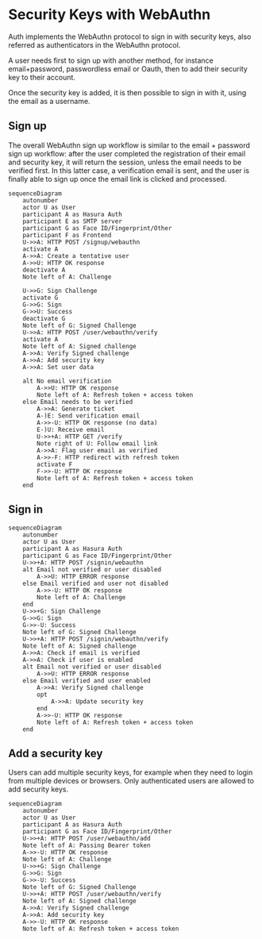 # Security Keys with WebAuthn

Auth implements the WebAuthn protocol to sign in with security keys, also referred as authenticators in the WebAuthn protocol.

A user needs first to sign up with another method, for instance email+password, passwordless email or Oauth, then to add their security key to their account.

Once the security key is added, it is then possible to sign in with it, using the email as a username.

## Sign up

The overall WebAuthn sign up workflow is similar to the email + password sign up workflow: after the user completed the registration of their email and security key, it will return the session, unless the email needs to be verified first. In this latter case, a verification email is sent, and the user is finally able to sign up once the email link is clicked and processed.

```mermaid
sequenceDiagram
	autonumber
	actor U as User
	participant A as Hasura Auth
	participant E as SMTP server
	participant G as Face ID/Fingerprint/Other
	participant F as Frontend
	U->>A: HTTP POST /signup/webauthn
    activate A
	A->>A: Create a tentative user
    A->>U: HTTP OK response
    deactivate A
    Note left of A: Challenge

    U->>G: Sign Challenge
    activate G
    G->>G: Sign
    G->>U: Success
    deactivate G
    Note left of G: Signed Challenge
    U->>A: HTTP POST /user/webauthn/verify
    activate A
    Note left of A: Signed challenge
    A->>A: Verify Signed challenge
	A->>A: Add security key
	A->>A: Set user data

	alt No email verification
    	A->>U: HTTP OK response
		Note left of A: Refresh token + access token
	else Email needs to be verified
		A->>A: Generate ticket
		A-)E: Send verification email
		A->>-U: HTTP OK response (no data)
		E-)U: Receive email
		U->>+A: HTTP GET /verify
		Note right of U: Follow email link
		A->>A: Flag user email as verified
		A->>-F: HTTP redirect with refresh token
		activate F
		F->>-U: HTTP OK response
        Note left of A: Refresh token + access token
	end
```

## Sign in

```mermaid
sequenceDiagram
	autonumber
	actor U as User
	participant A as Hasura Auth
	participant G as Face ID/Fingerprint/Other
	U->>+A: HTTP POST /signin/webauthn
    alt Email not verified or user disabled
        A->>U: HTTP ERROR response
    else Email verified and user not disabled
        A->>-U: HTTP OK response
        Note left of A: Challenge
    end
    U->>+G: Sign Challenge
    G->>G: Sign
    G->>-U: Success
    Note left of G: Signed Challenge
    U->>+A: HTTP POST /signin/webauthn/verify
    Note left of A: Signed challenge
    A->>A: Check if email is verified
    A->>A: Check if user is enabled
    alt Email not verified or user disabled
        A->>U: HTTP ERROR response
    else Email verified and user enabled
        A->>A: Verify Signed challenge
        opt
            A->>A: Update security key
        end
        A->>-U: HTTP OK response
        Note left of A: Refresh token + access token
    end
```

## Add a security key

Users can add multiple security keys, for example when they need to login from multiple devices or browsers. Only authenticated users are allowed to add security keys.

```mermaid
sequenceDiagram
	autonumber
	actor U as User
	participant A as Hasura Auth
	participant G as Face ID/Fingerprint/Other
	U->>+A: HTTP POST /user/webauthn/add
    Note left of A: Passing Bearer token
    A->>-U: HTTP OK response
    Note left of A: Challenge
    U->>+G: Sign Challenge
    G->>G: Sign
    G->>-U: Success
    Note left of G: Signed Challenge
    U->>+A: HTTP POST /user/webauthn/verify
    Note left of A: Signed challenge
    A->>A: Verify Signed challenge
	A->>A: Add security key
    A->>-U: HTTP OK response
    Note left of A: Refresh token + access token
```
